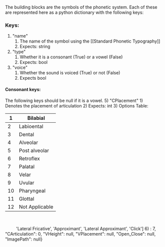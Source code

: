 The building blocks are the symbols of the phonetic system. Each of these are represented here as a python dictionary with the following keys:
### Keys:
1) "name" 
	1) The name of the symbol using the [[Standard Phonetic Typography]] 
	2) Expects: string
3) "type"
	1) Whether it is a consonant (True) or a vowel (False)
	2) Expects: bool
4) "voice"
	1) Whether the sound is voiced (True) or not (False)
	2) Expects bool
#### Consonant keys:
The following keys should be null if it is a vowel.
5) "CPlacement"
	1) Denotes the placement of articulation
	2) Expects: int
	3) Options Table:

| 1  | Bilabial       |
|----|----------------|
| 2  | Labioental     |
| 3  | Dental         |
| 4  | Alveolar       |
| 5  | Post alveolar  |
| 6  | Retroflex      |
| 7  | Palatal        |
| 8  | Velar          |
| 9  | Uvular         |
| 10 | Pharyngeal     |
| 11 | Glottal        |
| 12 | Not Applicable |

               

         'Lateral Fricative', 'Approximant', 'Lateral Approximant', 'Click']
6) : 7, "CArticulation": 0, "VHeight": null, "VPlacement": null, "Open_Close": null, "ImagePath": null}